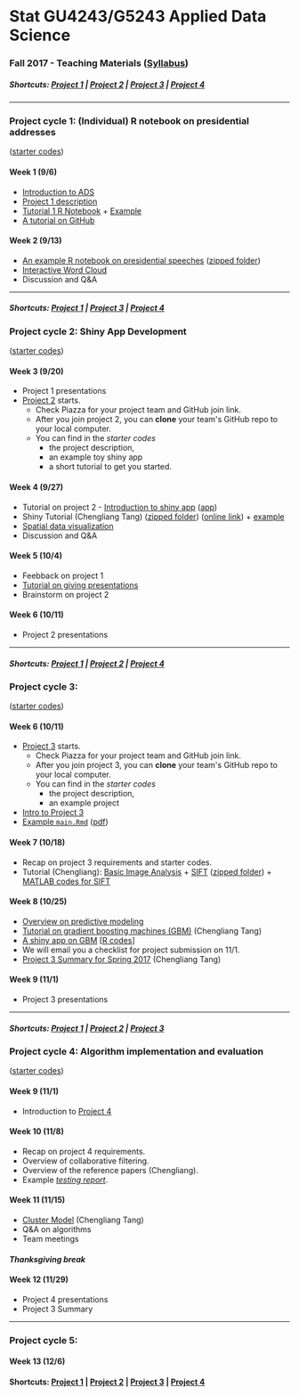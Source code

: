 # Stat GU4243/G5243 Applied Data Science
### Fall 2017 - Teaching Materials ([Syllabus](CourseInfo/G5243_Fall_2017_ADS.md))

##### Shortcuts: [Project 1](#project-cycle-1-individual-r-notebook-on-presidential-addresses) | [Project 2](#project-cycle-2-shiny-app-development) | [Project 3](#project-cycle-3-predictive-modeling) | [Project 4](#project-cycle-4-algorithm-implementation-and-evaluation)
----
### Project cycle 1: (Individual) R notebook on presidential addresses 
([starter codes](/Projects_StarterCodes/Project1-RNotebook))
#### Week 1 (9/6)
+ [Introduction to ADS](Tutorials/wk1-Intro.pdf)
+ [Project 1 description](Projects_StarterCodes/Project1-RNotebook/doc/Proj1_desc.md)
+ [Tutorial 1 R Notebook](https://cdn.rawgit.com/TZstatsADS/ADS_Teaching/04f772cb/Tutorials/tutorial_rnotebook.html) + [Example](https://github.com/TZstatsADS/Fall2016-proj1-grp7)
+ [A tutorial on GitHub](Tutorials/wk1-GitHub_simplified)

#### Week 2 (9/13)
+ [An example R notebook on presidential speeches](Tutorials/wk2-TextMining) ([zipped folder](Tutorials/wk2-TextMining.zip))
+ [Interactive Word Cloud](Tutorials/wk2-TextMining/doc/InteractiveWordCloud.Rmd)
+ Discussion and Q&A

----
##### Shortcuts: [Project 1](#project-cycle-1-individual-r-notebook-on-presidential-addresses) | [Project 3](#project-cycle-3-predictive-modeling) | [Project 4](#project-cycle-4-algorithm-implementation-and-evaluation)

### Project cycle 2: Shiny App Development
([starter codes](/Projects_StarterCodes/Project2_OpenData))
#### Week 3 (9/20)
+ Project 1 presentations
+ [Project 2](Projects_StarterCodes/Project2_OpenData/doc/project2_desc.md) starts.
  + Check Piazza for your project team and GitHub join link.
  + After you join project 2, you can **clone** your team's GitHub repo to your local computer. 
  + You can find in the *starter codes* 
    + the project description, 
    + an example toy shiny app 
    + a short tutorial to get you started.

#### Week 4 (9/27)
+ Tutorial on project 2 - [Introduction to shiny app](https://cdn.rawgit.com/TZstatsADS/ADS_Teaching/2551e1df/Projects_startercodes/Project2_OpenData/doc/Tutorial2.html) ([app](Projects_StarterCodes/Project2_OpenData/app/))
+ Shiny Tutorial (Chengliang Tang) ([zipped folder](https://github.com/TZstatsADS/ADS_Teaching/blob/master/Tutorials/wk4-Shiny_tutorial.zip)) ([online link](https://chengliangtang.shinyapps.io/shiny_tutorial_2017fall/)) + [example](https://github.com/TZstatsADS/ADS_Teaching/blob/master/Tutorials/wk4-shiny-example.zip)
+ [Spatial data visualization](Tutorials/wk4-DataVis.pdf)
+ Discussion and Q&A

#### Week 5 (10/4)
+ Feebback on project 1
+ [Tutorial on giving presentations](https://github.com/TZstatsADS/ADS_Teaching/blob/master/Tutorials/MakingPresentation.pdf)
+ Brainstorm on project 2

#### Week 6 (10/11)
+ Project 2 presentations

----
##### Shortcuts: [Project 1](#project-cycle-1-individual-r-notebook-on-presidential-addresses) | [Project 2](#project-cycle-2-shiny-app-development) | [Project 4](#project-cycle-4-algorithm-implementation-and-evaluation)

### Project cycle 3: 
([starter codes](Projects_StarterCodes/Project3_PoodleKFC))

#### Week 6 (10/11)
+ [Project 3](Projects_StarterCodes/Project3_PoodleKFC/doc/project3_desc.md) starts.
  + Check Piazza for your project team and GitHub join link.
  + After you join project 3, you can **clone** your team's GitHub repo to your local computer. 
  + You can find in the *starter codes* 
    + the project description, 
    + an example project 
+ [Intro to Project 3](Tutorials/wk6-Project_evaluation.pdf) 
+ [Example `main.Rmd`](Projects_StarterCodes/Project3_PoodleKFC/doc/main.Rmd) ([pdf](Projects_StarterCodes/Project3_PoodleKFC/doc/main.pdf))

#### Week 7 (10/18)
+ Recap on project 3 requirements and starter codes.
+ Tutorial (Chengliang): [Basic Image Analysis](https://cdn.rawgit.com/TZstatsADS/ADS_Teaching/eda5671a/Tutorials/wk7-Image%20Analysis/EBImage/image_analysis.html) + [SIFT](https://cdn.rawgit.com/TZstatsADS/ADS_Teaching/17cda16a/Tutorials/wk7-Image%20Analysis/EBImage%26SIFT/advanced_image_analysis.html) ([zipped folder](/Tutorials/wk7-Image%20Analysis.zip)) + [MATLAB codes for SIFT](https://github.com/TZstatsADS/ADS_Teaching/blob/master/Tutorials/wk7-Image%20Analysis/MATLAB_sift.zip)

#### Week 8 (10/25)
+ [Overview on predictive modeling](Tutorials/wk8-TutorialModelSelection.pdf)
+ [Tutorial on gradient boosting machines (GBM)](Tutorials/wk8-GBM_tutorial.pdf) (Chengliang Tang)
+ [A shiny app on GBM](https://tz33cu.shinyapps.io/Tutorial7-GBM/) [[R codes](https://github.com/tz33cu/Data-Science-with-R/tree/master/Tutorials/Tutorial7-GBM)]
+ We will email you a checklist for project submission on 11/1.
+ [Project 3 Summary for Spring 2017](https://cdn.rawgit.com/TZstatsADS/ADS_Teaching/a8d4e965/Tutorials/wk13-proj3Summary/project3_summary.html) (Chengliang Tang)

#### Week 9 (11/1) 
+ Project 3 presentations

----
##### Shortcuts: [Project 1](#project-cycle-1-individual-r-notebook-on-presidential-addresses) | [Project 2](#project-cycle-2-shiny-app-development) | [Project 3](#project-cycle-3-predictive-modeling) 

### Project cycle 4: Algorithm implementation and evaluation
([starter codes](Projects_StarterCodes/Project4_CollaborativeFiltering))
#### Week 9 (11/1)
+ Introduction to [Project 4](Projects_StarterCodes/Project4_CollaborativeFiltering/doc/project4_desc.md)

#### Week 10 (11/8)
+ Recap on project 4 requirements.
+ Overview of collaborative filtering.
+ Overview of the reference papers (Chengliang).
+ Example [*testing report*](Projects_StarterCodes/Project4_CollaborativeFiltering/doc/main.pdf).

#### Week 11 (11/15)
+ [Cluster Model](/Tutorials/wk11-notes_cluster/document.pdf) (Chengliang Tang)
+ Q&A on algorithms
+ Team meetings 

#### *Thanksgiving break*

#### Week 12 (11/29)
+ Project 4 presentations
+ Project 3 Summary

----
### Project cycle 5: 

#### Week 13 (12/6)

#### Shortcuts: [Project 1](#project-cycle-1-individual-r-notebook-on-presidential-addresses) | [Project 2](#project-cycle-2-shiny-app-development) | [Project 3](#project-cycle-3-predictive-modeling) | [Project 4](#project-cycle-4-algorithm-implementation-and-evaluation)

